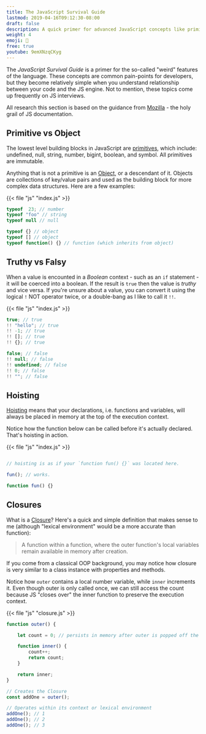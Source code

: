 ```yaml
---
title: The JavaScript Survival Guide
lastmod: 2019-04-16T09:12:30-08:00
draft: false
description: A quick primer for advanced JavaScript concepts like primitives, hoisting, closures, and this binding. 
weight: 4
emoji: 🧟
free: true
youtube: 9emXNzqCKyg
---
```


The *JavaScript Survival Guide* is a primer for the so-called "weird" features of the language. These concepts are common pain-points for developers, but they become relatively simple when you understand relationship between your code and the JS engine. Not to mention, these topics come up frequently on JS interviews. 

All research this section is based on the guidance from [Mozilla](https://developer.mozilla.org) - the holy grail of JS documentation. 


## Primitive vs Object

The lowest level building blocks in JavaScript are [primitives](https://developer.mozilla.org/en-US/docs/Glossary/Primitive), which include: undefined, null, string, number, bigint, boolean, and symbol. All primitives are immutable. 

Anything that is not a primitive is an [Object](https://developer.mozilla.org/en-US/docs/Web/JavaScript/Reference/Global_Objects/Object), or a descendant of it. Objects are collections of key/value pairs and used as the building block for more complex data structures. Here are a few examples:


{{< file "js" "index.js" >}}
```js
typeof  23; // number
typeof "foo" // string
typeof null // null

typeof {} // object
typeof [] // object
typeof function() {} // function (which inherits from object)
```

## Truthy vs Falsy

When a value is encounted in a *Boolean* context - such as an `if` statement - it will be coerced into a boolean. If the result is `true` then the value is *truthy* and vice versa. If you're unsure about a value, you can convert it using the logical `!` NOT operator twice, or a double-bang as I like to call it `!!`. 


{{< file "js" "index.js" >}}
```js
true; // true
!! "hello"; // true
!! -1; // true
!! []; // true
!! {}; // true

false; // false
!! null; // false
!! undefined; // false
!! 0; // false
!! ""; // false

```

## Hoisting

[Hoisting](https://developer.mozilla.org/en-US/docs/Glossary/Hoisting) means that your declarations, i.e. functions and variables, will always be placed in memory at the top of the execution context. 

Notice how the function below can be called before it's actually declared. That's hoisting in action. 

{{< file "js" "index.js" >}}
```js

// hoisting is as if your `function fun() {}` was located here. 

fun(); // works. 

function fun() {}
```

## Closures

What is a [Closure](https://developer.mozilla.org/en-US/docs/Web/JavaScript/Closures)? Here's a quick and simple definition that makes sense to me (although "lexical environment" would be a more accurate than function): 

> A function within a function, where the outer function's local variables remain available in memory after creation. 

If you come from a classical OOP background, you may notice how closure is very similar to a class instance with properties and methods. 

Notice how `outer` contains a local number variable, while `inner` increments it. Even though outer is only called once, we can still access the count because JS "closes over" the inner function to preserve the execution context. 

{{< file "js" "closure.js" >}}
```js
function outer() {

    let count = 0; // persists in memory after outer is popped off the call stack

    function inner() {
        count++;
        return count;
    }

    return inner;
}

// Creates the Closure
const addOne = outer();

// Operates within its context or lexical environment
addOne(); // 1
addOne(); // 2
addOne(); // 3
```



